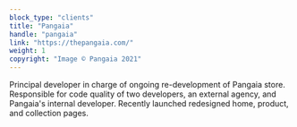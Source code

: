 ```yaml
---
block_type: "clients"
title: "Pangaia"
handle: "pangaia"
link: "https://thepangaia.com/"
weight: 1
copyright: "Image © Pangaia 2021"
---
```


Principal developer in charge of ongoing re-development of Pangaia store. Responsible for code quality of two developers, an external agency, and Pangaia's internal developer. Recently launched redesigned home, product, and collection pages.